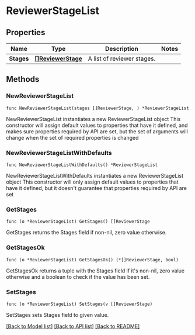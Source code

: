 # ReviewerStageList

## Properties

Name | Type | Description | Notes
------------ | ------------- | ------------- | -------------
**Stages** | [**[]ReviewerStage**](ReviewerStage.md) | A list of reviewer stages. | 

## Methods

### NewReviewerStageList

`func NewReviewerStageList(stages []ReviewerStage, ) *ReviewerStageList`

NewReviewerStageList instantiates a new ReviewerStageList object
This constructor will assign default values to properties that have it defined,
and makes sure properties required by API are set, but the set of arguments
will change when the set of required properties is changed

### NewReviewerStageListWithDefaults

`func NewReviewerStageListWithDefaults() *ReviewerStageList`

NewReviewerStageListWithDefaults instantiates a new ReviewerStageList object
This constructor will only assign default values to properties that have it defined,
but it doesn't guarantee that properties required by API are set

### GetStages

`func (o *ReviewerStageList) GetStages() []ReviewerStage`

GetStages returns the Stages field if non-nil, zero value otherwise.

### GetStagesOk

`func (o *ReviewerStageList) GetStagesOk() (*[]ReviewerStage, bool)`

GetStagesOk returns a tuple with the Stages field if it's non-nil, zero value otherwise
and a boolean to check if the value has been set.

### SetStages

`func (o *ReviewerStageList) SetStages(v []ReviewerStage)`

SetStages sets Stages field to given value.



[[Back to Model list]](../README.md#documentation-for-models) [[Back to API list]](../README.md#documentation-for-api-endpoints) [[Back to README]](../README.md)


